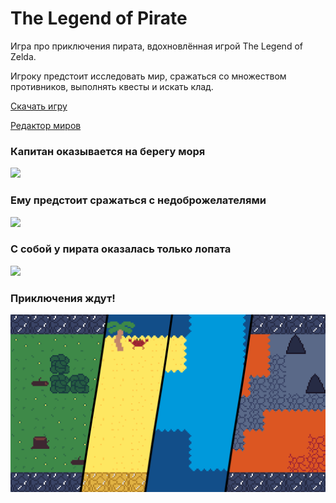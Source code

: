 # The Legend of Pirate
Игра про приключения пирата, вдохновлённая игрой The Legend of Zelda.

Игроку предстоит исследовать мир, сражаться со множеством противников, выполнять квесты и искать клад.

[Скачать игру](https://mixelte.github.io/The-Legend-of-Pirate/)

[Редактор миров](https://mixelte.github.io/The-Legend-of-Pirate/worldEditor/)

### Капитан оказывается на берегу моря
![](docs/imgs/island.png)

### Ему предстоит сражаться с недоброжелателями
![](docs/imgs/crabs.png)

### С собой у пирата оказалась только лопата
![](docs/imgs/dig.png)

### Приключения ждут!
![](docs/sketches/worlds.png)
